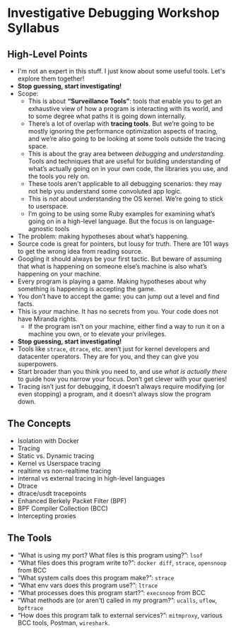 # Investigative Debugging Workshop Syllabus

## High-Level Points

- I'm not an expert in this stuff. I just know about some useful tools. Let's   explore them together!
- **Stop guessing, start investigating!**
- Scope:
  - This is about **“Surveillance Tools”**: tools that enable you to get an exhaustive view of how a program is interacting with its world, and to some degree what paths it is going down internally. 
  - There’s a lot of overlap with **tracing tools**. But we’re going to be mostly ignoring the performance optimization aspects of tracing, and we’re also going to be looking at some tools outside the tracing space.
  - This is about the gray area between *debugging* and *understanding*. Tools and techniques that are useful for building understanding of what’s actually going on in your own code, the libraries you use, and the tools you rely on.
  - These tools aren't applicable to all debugging scenarios: they may not help you understand some convoluted app logic.
  - This is *not* about understanding the OS kernel. We’re going to stick to userspace.
  - I’m going to be using some Ruby examples for examining what’s going on in a high-level language. But the focus is on language-agnostic tools
- The problem: making hypotheses about what’s happening.
- Source code is great for pointers, but lousy for truth. There are 101 ways to get the wrong idea from reading source.
- Googling it should always be your first tactic. But beware of assuming that what is happening on someone else’s machine is also what’s happening on your machine.
- Every program is playing a game. Making hypotheses about why something is happening is accepting the game.
- You don’t have to accept the game: you can jump out a level and find facts.
- This is *your* machine. It has no secrets from you. Your code does not have Miranda rights.
  - If the program isn’t on your machine, either find a way to run it on a machine you own, or to elevate your privileges.
- **Stop guessing, start investigating!**
- Tools like `strace`, `dtrace`, etc. aren’t just for kernel developers and datacenter operators. They are for you, and they can give you superpowers.
- Start broader than you think you need to, and use *what is actually there* to guide how you narrow your focus. Don’t get clever with your queries!
- Tracing isn’t just for debugging, it doesn’t always require modifying (or even stopping) a program, and it doesn’t always slow the program down.

## The Concepts

- Isolation with Docker
- Tracing
- Static vs. Dynamic tracing
- Kernel vs Userspace tracing
- realtime vs non-realtime tracing 
- internal vs external tracing in high-level languages
- Dtrace
- dtrace/usdt tracepoints
- Enhanced Berkely Packet Filter (BPF)
- BPF Compiler Collection (BCC) 
- Intercepting proxies

## The Tools

- “What is using my port? What files is this program using?”: `lsof`
- “What files does this program write to?”: `docker diff`, `strace`, `opensnoop` from BCC
- “What system calls does this program make?”: `strace`
- “What env vars does this program use?”: `ltrace`
- “What processes does this program start?”: `execsnoop` from BCC
- “What methods are (or aren’t) called in my program?”: `ucalls`, `uflow`,  `bpftrace`
- “How does this program talk to external services?”: `mitmproxy`, various BCC tools, Postman, `wireshark`.

